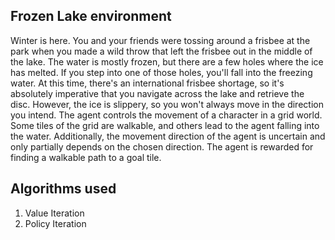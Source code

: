 ## Frozen Lake environment
Winter is here. You and your friends were tossing around a frisbee at the park when you made a wild throw that left the frisbee out in the middle of the lake. The water is mostly frozen, but there are a few holes where the ice has melted. If you step into one of those holes, you'll fall into the freezing water. At this time, there's an international frisbee shortage, so it's absolutely imperative that you navigate across the lake and retrieve the disc. However, the ice is slippery, so you won't always move in the direction you intend.
The agent controls the movement of a character in a grid world. Some tiles of the grid are walkable, and others lead to the agent falling into the water. Additionally, the movement direction of the agent is uncertain and only partially depends on the chosen direction. The agent is rewarded for finding a walkable path to a goal tile.

## Algorithms used
1. Value Iteration
2. Policy Iteration
